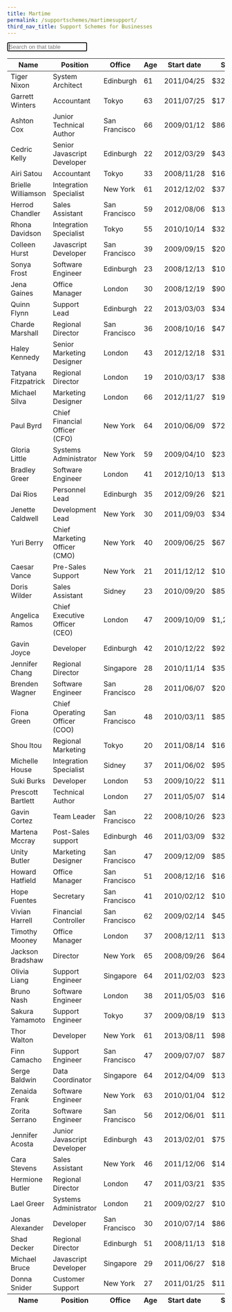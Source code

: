 ```yaml
---
title: Martime
permalink: /supportschemes/martimesupport/
third_nav_title: Support Schemes for Businesses
---
```


<script type="text/javascript" defer async>$('input#id_search').quicksearch('table tbody tr');</script>
<form><input type="text" name="search" value="" id="id_search" placeholder="Search on that table" autofocus /></form>

<table id="dtBasicExample" class="table table-striped table-bordered table-sm" cellspacing="0" width="100%">
  <thead>
    <tr>
      <th class="th-sm">Name
      </th>
      <th class="th-sm">Position
      </th>
      <th class="th-sm">Office
      </th>
      <th class="th-sm">Age
      </th>
      <th class="th-sm">Start date
      </th>
      <th class="th-sm">Salary
      </th>
    </tr>
  </thead>
  <tbody>
    <tr>
      <td>Tiger Nixon</td>
      <td>System Architect</td>
      <td>Edinburgh</td>
      <td>61</td>
      <td>2011/04/25</td>
      <td>$320,800</td>
    </tr>
    <tr>
      <td>Garrett Winters</td>
      <td>Accountant</td>
      <td>Tokyo</td>
      <td>63</td>
      <td>2011/07/25</td>
      <td>$170,750</td>
    </tr>
    <tr>
      <td>Ashton Cox</td>
      <td>Junior Technical Author</td>
      <td>San Francisco</td>
      <td>66</td>
      <td>2009/01/12</td>
      <td>$86,000</td>
    </tr>
    <tr>
      <td>Cedric Kelly</td>
      <td>Senior Javascript Developer</td>
      <td>Edinburgh</td>
      <td>22</td>
      <td>2012/03/29</td>
      <td>$433,060</td>
    </tr>
    <tr>
      <td>Airi Satou</td>
      <td>Accountant</td>
      <td>Tokyo</td>
      <td>33</td>
      <td>2008/11/28</td>
      <td>$162,700</td>
    </tr>
    <tr>
      <td>Brielle Williamson</td>
      <td>Integration Specialist</td>
      <td>New York</td>
      <td>61</td>
      <td>2012/12/02</td>
      <td>$372,000</td>
    </tr>
    <tr>
      <td>Herrod Chandler</td>
      <td>Sales Assistant</td>
      <td>San Francisco</td>
      <td>59</td>
      <td>2012/08/06</td>
      <td>$137,500</td>
    </tr>
    <tr>
      <td>Rhona Davidson</td>
      <td>Integration Specialist</td>
      <td>Tokyo</td>
      <td>55</td>
      <td>2010/10/14</td>
      <td>$327,900</td>
    </tr>
    <tr>
      <td>Colleen Hurst</td>
      <td>Javascript Developer</td>
      <td>San Francisco</td>
      <td>39</td>
      <td>2009/09/15</td>
      <td>$205,500</td>
    </tr>
    <tr>
      <td>Sonya Frost</td>
      <td>Software Engineer</td>
      <td>Edinburgh</td>
      <td>23</td>
      <td>2008/12/13</td>
      <td>$103,600</td>
    </tr>
    <tr>
      <td>Jena Gaines</td>
      <td>Office Manager</td>
      <td>London</td>
      <td>30</td>
      <td>2008/12/19</td>
      <td>$90,560</td>
    </tr>
    <tr>
      <td>Quinn Flynn</td>
      <td>Support Lead</td>
      <td>Edinburgh</td>
      <td>22</td>
      <td>2013/03/03</td>
      <td>$342,000</td>
    </tr>
    <tr>
      <td>Charde Marshall</td>
      <td>Regional Director</td>
      <td>San Francisco</td>
      <td>36</td>
      <td>2008/10/16</td>
      <td>$470,600</td>
    </tr>
    <tr>
      <td>Haley Kennedy</td>
      <td>Senior Marketing Designer</td>
      <td>London</td>
      <td>43</td>
      <td>2012/12/18</td>
      <td>$313,500</td>
    </tr>
    <tr>
      <td>Tatyana Fitzpatrick</td>
      <td>Regional Director</td>
      <td>London</td>
      <td>19</td>
      <td>2010/03/17</td>
      <td>$385,750</td>
    </tr>
    <tr>
      <td>Michael Silva</td>
      <td>Marketing Designer</td>
      <td>London</td>
      <td>66</td>
      <td>2012/11/27</td>
      <td>$198,500</td>
    </tr>
    <tr>
      <td>Paul Byrd</td>
      <td>Chief Financial Officer (CFO)</td>
      <td>New York</td>
      <td>64</td>
      <td>2010/06/09</td>
      <td>$725,000</td>
    </tr>
    <tr>
      <td>Gloria Little</td>
      <td>Systems Administrator</td>
      <td>New York</td>
      <td>59</td>
      <td>2009/04/10</td>
      <td>$237,500</td>
    </tr>
    <tr>
      <td>Bradley Greer</td>
      <td>Software Engineer</td>
      <td>London</td>
      <td>41</td>
      <td>2012/10/13</td>
      <td>$132,000</td>
    </tr>
    <tr>
      <td>Dai Rios</td>
      <td>Personnel Lead</td>
      <td>Edinburgh</td>
      <td>35</td>
      <td>2012/09/26</td>
      <td>$217,500</td>
    </tr>
    <tr>
      <td>Jenette Caldwell</td>
      <td>Development Lead</td>
      <td>New York</td>
      <td>30</td>
      <td>2011/09/03</td>
      <td>$345,000</td>
    </tr>
    <tr>
      <td>Yuri Berry</td>
      <td>Chief Marketing Officer (CMO)</td>
      <td>New York</td>
      <td>40</td>
      <td>2009/06/25</td>
      <td>$675,000</td>
    </tr>
    <tr>
      <td>Caesar Vance</td>
      <td>Pre-Sales Support</td>
      <td>New York</td>
      <td>21</td>
      <td>2011/12/12</td>
      <td>$106,450</td>
    </tr>
    <tr>
      <td>Doris Wilder</td>
      <td>Sales Assistant</td>
      <td>Sidney</td>
      <td>23</td>
      <td>2010/09/20</td>
      <td>$85,600</td>
    </tr>
    <tr>
      <td>Angelica Ramos</td>
      <td>Chief Executive Officer (CEO)</td>
      <td>London</td>
      <td>47</td>
      <td>2009/10/09</td>
      <td>$1,200,000</td>
    </tr>
    <tr>
      <td>Gavin Joyce</td>
      <td>Developer</td>
      <td>Edinburgh</td>
      <td>42</td>
      <td>2010/12/22</td>
      <td>$92,575</td>
    </tr>
    <tr>
      <td>Jennifer Chang</td>
      <td>Regional Director</td>
      <td>Singapore</td>
      <td>28</td>
      <td>2010/11/14</td>
      <td>$357,650</td>
    </tr>
    <tr>
      <td>Brenden Wagner</td>
      <td>Software Engineer</td>
      <td>San Francisco</td>
      <td>28</td>
      <td>2011/06/07</td>
      <td>$206,850</td>
    </tr>
    <tr>
      <td>Fiona Green</td>
      <td>Chief Operating Officer (COO)</td>
      <td>San Francisco</td>
      <td>48</td>
      <td>2010/03/11</td>
      <td>$850,000</td>
    </tr>
    <tr>
      <td>Shou Itou</td>
      <td>Regional Marketing</td>
      <td>Tokyo</td>
      <td>20</td>
      <td>2011/08/14</td>
      <td>$163,000</td>
    </tr>
    <tr>
      <td>Michelle House</td>
      <td>Integration Specialist</td>
      <td>Sidney</td>
      <td>37</td>
      <td>2011/06/02</td>
      <td>$95,400</td>
    </tr>
    <tr>
      <td>Suki Burks</td>
      <td>Developer</td>
      <td>London</td>
      <td>53</td>
      <td>2009/10/22</td>
      <td>$114,500</td>
    </tr>
    <tr>
      <td>Prescott Bartlett</td>
      <td>Technical Author</td>
      <td>London</td>
      <td>27</td>
      <td>2011/05/07</td>
      <td>$145,000</td>
    </tr>
    <tr>
      <td>Gavin Cortez</td>
      <td>Team Leader</td>
      <td>San Francisco</td>
      <td>22</td>
      <td>2008/10/26</td>
      <td>$235,500</td>
    </tr>
    <tr>
      <td>Martena Mccray</td>
      <td>Post-Sales support</td>
      <td>Edinburgh</td>
      <td>46</td>
      <td>2011/03/09</td>
      <td>$324,050</td>
    </tr>
    <tr>
      <td>Unity Butler</td>
      <td>Marketing Designer</td>
      <td>San Francisco</td>
      <td>47</td>
      <td>2009/12/09</td>
      <td>$85,675</td>
    </tr>
    <tr>
      <td>Howard Hatfield</td>
      <td>Office Manager</td>
      <td>San Francisco</td>
      <td>51</td>
      <td>2008/12/16</td>
      <td>$164,500</td>
    </tr>
    <tr>
      <td>Hope Fuentes</td>
      <td>Secretary</td>
      <td>San Francisco</td>
      <td>41</td>
      <td>2010/02/12</td>
      <td>$109,850</td>
    </tr>
    <tr>
      <td>Vivian Harrell</td>
      <td>Financial Controller</td>
      <td>San Francisco</td>
      <td>62</td>
      <td>2009/02/14</td>
      <td>$452,500</td>
    </tr>
    <tr>
      <td>Timothy Mooney</td>
      <td>Office Manager</td>
      <td>London</td>
      <td>37</td>
      <td>2008/12/11</td>
      <td>$136,200</td>
    </tr>
    <tr>
      <td>Jackson Bradshaw</td>
      <td>Director</td>
      <td>New York</td>
      <td>65</td>
      <td>2008/09/26</td>
      <td>$645,750</td>
    </tr>
    <tr>
      <td>Olivia Liang</td>
      <td>Support Engineer</td>
      <td>Singapore</td>
      <td>64</td>
      <td>2011/02/03</td>
      <td>$234,500</td>
    </tr>
    <tr>
      <td>Bruno Nash</td>
      <td>Software Engineer</td>
      <td>London</td>
      <td>38</td>
      <td>2011/05/03</td>
      <td>$163,500</td>
    </tr>
    <tr>
      <td>Sakura Yamamoto</td>
      <td>Support Engineer</td>
      <td>Tokyo</td>
      <td>37</td>
      <td>2009/08/19</td>
      <td>$139,575</td>
    </tr>
    <tr>
      <td>Thor Walton</td>
      <td>Developer</td>
      <td>New York</td>
      <td>61</td>
      <td>2013/08/11</td>
      <td>$98,540</td>
    </tr>
    <tr>
      <td>Finn Camacho</td>
      <td>Support Engineer</td>
      <td>San Francisco</td>
      <td>47</td>
      <td>2009/07/07</td>
      <td>$87,500</td>
    </tr>
    <tr>
      <td>Serge Baldwin</td>
      <td>Data Coordinator</td>
      <td>Singapore</td>
      <td>64</td>
      <td>2012/04/09</td>
      <td>$138,575</td>
    </tr>
    <tr>
      <td>Zenaida Frank</td>
      <td>Software Engineer</td>
      <td>New York</td>
      <td>63</td>
      <td>2010/01/04</td>
      <td>$125,250</td>
    </tr>
    <tr>
      <td>Zorita Serrano</td>
      <td>Software Engineer</td>
      <td>San Francisco</td>
      <td>56</td>
      <td>2012/06/01</td>
      <td>$115,000</td>
    </tr>
    <tr>
      <td>Jennifer Acosta</td>
      <td>Junior Javascript Developer</td>
      <td>Edinburgh</td>
      <td>43</td>
      <td>2013/02/01</td>
      <td>$75,650</td>
    </tr>
    <tr>
      <td>Cara Stevens</td>
      <td>Sales Assistant</td>
      <td>New York</td>
      <td>46</td>
      <td>2011/12/06</td>
      <td>$145,600</td>
    </tr>
    <tr>
      <td>Hermione Butler</td>
      <td>Regional Director</td>
      <td>London</td>
      <td>47</td>
      <td>2011/03/21</td>
      <td>$356,250</td>
    </tr>
    <tr>
      <td>Lael Greer</td>
      <td>Systems Administrator</td>
      <td>London</td>
      <td>21</td>
      <td>2009/02/27</td>
      <td>$103,500</td>
    </tr>
    <tr>
      <td>Jonas Alexander</td>
      <td>Developer</td>
      <td>San Francisco</td>
      <td>30</td>
      <td>2010/07/14</td>
      <td>$86,500</td>
    </tr>
    <tr>
      <td>Shad Decker</td>
      <td>Regional Director</td>
      <td>Edinburgh</td>
      <td>51</td>
      <td>2008/11/13</td>
      <td>$183,000</td>
    </tr>
    <tr>
      <td>Michael Bruce</td>
      <td>Javascript Developer</td>
      <td>Singapore</td>
      <td>29</td>
      <td>2011/06/27</td>
      <td>$183,000</td>
    </tr>
    <tr>
      <td>Donna Snider</td>
      <td>Customer Support</td>
      <td>New York</td>
      <td>27</td>
      <td>2011/01/25</td>
      <td>$112,000</td>
    </tr>
  </tbody>
  <tfoot>
    <tr>
      <th>Name
      </th>
      <th>Position
      </th>
      <th>Office
      </th>
      <th>Age
      </th>
      <th>Start date
      </th>
      <th>Salary
      </th>
    </tr>
  </tfoot>
</table>